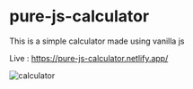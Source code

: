 # pure-js-calculator

This is a simple calculator made using vanilla js

Live : https://pure-js-calculator.netlify.app/

![calculator](https://user-images.githubusercontent.com/57298934/119452015-7fdc2080-bd53-11eb-82cb-a030a4142f1c.png)


